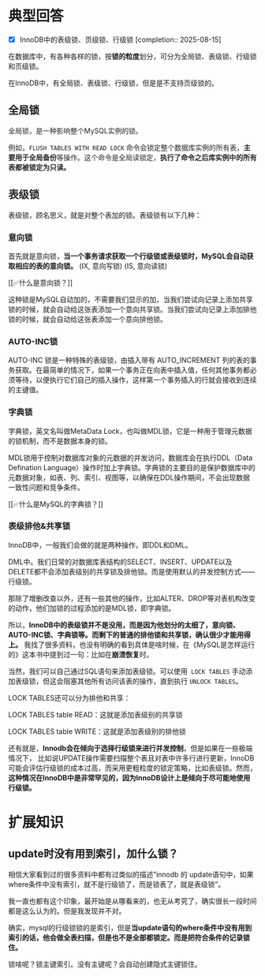 # 典型回答

- [x] InnoDB中的表级锁、页级锁、行级锁  [completion:: 2025-08-15]

在数据库中，有各种各样的锁，按**锁的粒度**划分，可分为全局锁、表级锁、行级锁和页级锁。



在InnoDB中，有全局锁、表级锁、行级锁，但是是不支持页级锁的。



## 全局锁


<font style="color:rgb(38, 38, 38);">全局锁，是一种影响整个MySQL实例的锁。</font>

<font style="color:rgb(38, 38, 38);"></font>

<font style="color:rgb(38, 38, 38);">例如，</font>`FLUSH TABLES WITH READ LOCK`<font style="color:rgb(38, 38, 38);"> 命令会锁定整个数据库实例的所有表，</font>**<font style="color:rgb(38, 38, 38);">主要用于全局备份</font>**<font style="color:rgb(38, 38, 38);">等操作。这个命令是全局读锁定，</font>**<font style="color:rgb(38, 38, 38);">执行了命令之后库实例中的所有表都被锁定为只读。</font>**


**<font style="color:rgb(38, 38, 38);"></font>**

## <font style="color:rgb(38, 38, 38);">表级锁</font>


表级锁，顾名思义，就是对整个表加的锁。表级锁有以下几种：





### 意向锁
首先就是意向锁，**当一个事务请求获取一个行级锁或表级锁时，MySQL会自动获取相应的表的意向锁。** (IX, 意向写锁) (IS, 意向读锁)



[[✅什么是意向锁？]]



这种锁是MySQL自动加的，不需要我们显示的加，当我们尝试向记录上添加共享锁的时候，就会自动给这张表添加一个意向共享锁。当我们尝试向记录上添加排他锁的时候，就会自动给这张表添加一个意向排他锁。



### AUTO-INC锁


AUTO-INC 锁是一种特殊的表级锁，由插入带有 AUTO_INCREMENT 列的表的事务获取。在最简单的情况下，如果一个事务正在向表中插入值，任何其他事务都必须等待，以便执行它们自己的插入操作，这样第一个事务插入的行就会接收到连续的主键值。



### 字典锁


字典锁，英文名叫做MetaData Lock，也叫做MDL锁，它是一种用于管理元数据的锁机制，而不是数据本身的锁。



MDL锁用于控制对数据库对象的元数据的并发访问，数据库会在执行DDL（Data Defination Language）操作时加上字典锁。字典锁的主要目的是保护数据库中的元数据对象，如表、列、索引、视图等，以确保在DDL操作期间，不会出现数据一致性问题和竞争条件。



[[✅什么是MySQL的字典锁？]]



### 表级排他&共享锁


InnoDB中，一般我们会做的就是两种操作，即DDL和DML。



DML中。我们日常的对数据库表结构的SELECT、INSERT、UPDATE以及DELETE都不会添加表级别的共享锁及排他锁。而是使用默认的并发控制方式——行级锁。



那除了增删改查以外，还有一些其他的操作，比如ALTER、DROP等对表机构改变的动作，他们加锁的过程添加的是MDL锁，即字典锁。



所以，**InnoDB中的表级锁并不是没用，而是因为他划分的太细了，意向锁、AUTO-INC锁、字典锁等。而剩下的普通的排他锁和共享锁，确认很少才能用得上。** 我找了很多资料，也没有明确的看到具体是啥时候，在《MySQL是怎样运行的》这本书中提到过一句：比如在**崩溃恢复**时。



当然，我们可以自己通过SQL语句来添加表级锁。可以使用` LOCK TABLES` 手动添加表级锁，但这会阻塞其他所有访问该表的操作，直到执行 `UNLOCK TABLES`。



LOCK TABLES还可以分为排他和共享：



LOCK TABLES table READ：这就是添加表级别的共享锁

LOCK TABLES table WRITE：这就是添加表级别的排他锁



还有就是，**Innodb会在倾向于选择行级锁来进行并发控制**，但是如果在一些极端情况下， 比如说UPDATE操作需要扫描整个表且对表中许多行进行更新，InnoDB可能会评估行级锁的成本过高，而采用更粗粒度的锁定策略，比如表级锁。然而，**这种情况在InnoDB中是非常罕见的，因为InnoDB设计上是倾向于尽可能地使用行级锁。**

# 扩展知识


## update时没有用到索引，加什么锁？


相信大家看到过的很多资料中都有过类似的描述“innodb 的 update语句中，如果where条件中没有索引，就不是行级锁了，而是锁表了，就是表级锁”。



我一直也都有这个印象，最开始是从哪看来的，也无从考究了，确实很长一段时间都是这么认为的。但是我发现并不对。



确实，mysql的行级锁锁的是索引，但是**当update语句的where条件中没有用到索引的话，他会做全表扫描，但是也不是全部都锁定。而是把符合条件的记录锁住。**



锁啥呢？锁主键索引。没有主键呢？会自动创建隐式主键锁住。














